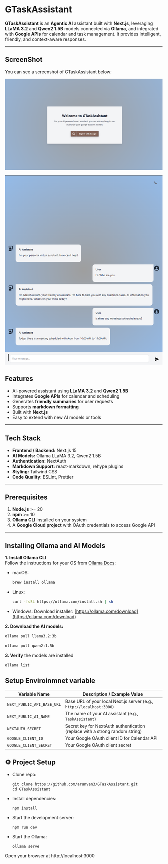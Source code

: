 # GTaskAssistant

**GTaskAssistant** is an **Agentic AI** assistant built with **Next.js**, leveraging **LLaMA 3.2** and **Qwen2 1.5B** models connected via **Ollama**, and integrated with **Google APIs** for calendar and task management. It provides intelligent, friendly, and context-aware responses.

---

## ScreenShot

You can see a screenshot of GTaskAssistant below:

![GTaskAssistant Screenshot](./public/Screenshot-1.png)

![GTaskAssistant Screenshot](./public/Screenshot-2.png)

## Features

- AI-powered assistant using **LLaMA 3.2** and **Qwen2 1.5B**
- Integrates **Google APIs** for calendar and scheduling
- Generates **friendly summaries** for user requests
- Supports **markdown formatting**
- Built with **Next.js**
- Easy to extend with new AI models or tools

---

## Tech Stack

- **Frontend / Backend:** Next.js 15
- **AI Models:** Ollama LLaMA 3.2, Qwen2 1.5B
- **Authentication:** NextAuth
- **Markdown Support:** react-markdown, rehype plugins
- **Styling:** Tailwind CSS
- **Code Quality:** ESLint, Prettier

---

## Prerequisites

1. **Node.js** >= 20
2. **npm** >= 10
3. **Ollama CLI** installed on your system
4. A **Google Cloud project** with OAuth credentials to access Google API

---

## Installing Ollama and AI Models

**1. Install Ollama CLI**  
 Follow the instructions for your OS from [Ollama Docs](https://ollama.com/docs/):

- macOS:
  ```bash
  brew install ollama
  ```
- Linux:
  ```bash
  curl -fsSL https://ollama.com/install.sh | sh
  ```
- Windows:
  Download installer: [https://ollama.com/download](https://ollama.com/download)

**2. Download the AI models:**

```bash
ollama pull llama3.2:3b
```

```bash
ollama pull qwen2:1.5b
```

**3. Verify** the models are installed

```bash
ollama list
```

## Setup Enviroinmnet variable

| **Variable Name**          | **Description / Example Value**                                              |
| -------------------------- | ---------------------------------------------------------------------------- |
| `NEXT_PUBLIC_API_BASE_URL` | Base URL of your local Next.js server (e.g., `http://localhost:3000`)        |
| `NEXT_PUBLIC_AI_NAME`      | The name of your AI assistant (e.g., `TaskAssistant`)                        |
| `NEXTAUTH_SECRET`          | Secret key for NextAuth authentication (replace with a strong random string) |
| `GOOGLE_CLIENT_ID`         | Your Google OAuth client ID for Calendar API                                 |
| `GOOGLE_CLIENT_SECRET`     | Your Google OAuth client secret                                              |

## ⚙️ Project Setup

- Clone repo:
  ```
  git clone https://github.com/arunven3/GTaskAssistant.git
  cd GTaskAssistant
  ```
- Install dependencies:
  ```
  npm install
  ```
- Start the development server:
  ```
  npm run dev
  ```
- Start the Ollama:
  ```
  ollama serve
  ```

Open your browser at http://localhost:3000
